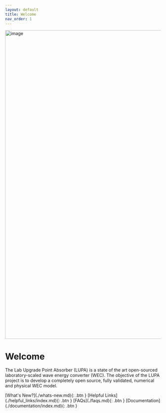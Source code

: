 ```yaml
---
layout: default
title: Welcome
nav_order: 1
---
```

<img width="1000vw" alt="image" src="https://user-images.githubusercontent.com/75865953/166865752-c4924ca0-913b-4bd9-9383-e20225a07192.png">   

# Welcome
The Lab Upgrade Point Absorber (LUPA) is a state of the art open-sourced laboratory-scaled wave energy converter (WEC). The objective of the LUPA project is to develop a completely open source, fully validated, numerical and physical WEC model. 

<span class="fs-8">
[What's New?](./whats-new.md){: .btn }
[Helpful Links](./helpful_links/index.md){: .btn }
</span>

<span class="fs-8">
[FAQs](./faqs.md){: .btn }
[Documentation](./documentation/index.md){: .btn }
</span>
